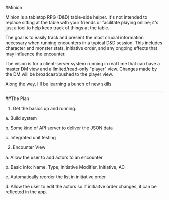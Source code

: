 #Minion

Minion is a tabletop RPG (D&D) table-side helper. It's not intended to replace sitting at the table with your friends or facilitate playing online; it's just a tool to help keep track of things at the table.

The goal is to easily track and present the most crucial information necessary when running encounters in a typical D&D session. This includes character and monster stats, initiative order, and any ongoing effects that may influence the encounter.

The vision is for a client-server system running in real time that can have a master DM view and a limited/read-only "player" view. Changes made by the DM will be broadcast/pushed to the player view.

Along the way, I'll be learning a bunch of new skills.

---

##The Plan

1. Get the basics up and running.

  a. Build system
  
  b. Some kind of API server to deliver the JSON data
  
  c. Integrated unit testing

2. Encounter View
  
  a. Allow the user to add actors to an encounter
  
  b. Basic info: Name, Type, Initiative Modifier, Initiative, AC
  
  c. Automatically reorder the list in initiative order
  
  d. Allow the user to edit the actors so if initiaitve order changes, it can be reflected in the app.
